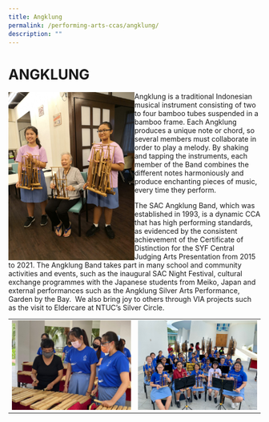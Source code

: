```yaml
---
title: Angklung
permalink: /performing-arts-ccas/angklung/
description: ""
---
```

# ANGKLUNG

 <img src="/images/Canossian%20Life/Performing%20Arts%20Niche/Performing%20arts%20cca/ANGKLUNG/AB7-Angklung-CIP-at-NTUC-Eldercare-2018.jpg" style ="width:50%; float:left; padding: 10px,10px,10px,90px;" >

Angklung is a traditional Indonesian musical instrument consisting of two to four bamboo tubes suspended in a bamboo frame. Each Angklung produces a unique note or chord, so several members must collaborate in order to play a melody. By shaking and tapping the instruments, each member of the Band combines the different notes harmoniously and produce enchanting pieces of music, every time they perform. 

The SAC Angklung Band, which was established in 1993, is a dynamic CCA that has high performing standards, as evidenced by the consistent achievement of the Certificate of Distinction for the SYF Central Judging Arts Presentation from 2015 to 2021. The Angklung Band takes part in many school and community activities and events, such as the inaugural SAC Night Festival, cultural exchange programmes with the Japanese students from Meiko, Japan and external performances such as the Angklung Silver Arts Performance, Garden by the Bay.  We also bring joy to others through VIA projects such as the visit to Eldercare at NTUC’s Silver Circle.

|   |   |
|---|---|
|![](/images/Canossian%20Life/Performing%20Arts%20Niche/Performing%20arts%20cca/ANGKLUNG/AB-11.jpg)   | ![](/images/Canossian%20Life/Performing%20Arts%20Niche/Performing%20arts%20cca/ANGKLUNG/Angklung_1-1.jpg)  |